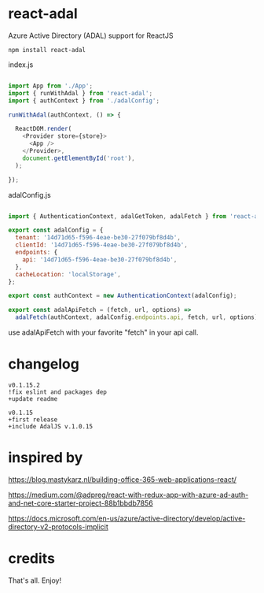 # react-adal
Azure Active Directory (ADAL) support for ReactJS

```
npm install react-adal
```

index.js

```javascript

import App from './App';
import { runWithAdal } from 'react-adal';
import { authContext } from './adalConfig';

runWithAdal(authContext, () => {

  ReactDOM.render(
    <Provider store={store}>
      <App />
    </Provider>,
    document.getElementById('root'),
  );

});

```

adalConfig.js

```javascript

import { AuthenticationContext, adalGetToken, adalFetch } from 'react-adal';

export const adalConfig = {
  tenant: '14d71d65-f596-4eae-be30-27f079bf8d4b',
  clientId: '14d71d65-f596-4eae-be30-27f079bf8d4b',
  endpoints: {
    api: '14d71d65-f596-4eae-be30-27f079bf8d4b',
  },
  cacheLocation: 'localStorage',
};

export const authContext = new AuthenticationContext(adalConfig);

export const adalApiFetch = (fetch, url, options) =>
  adalFetch(authContext, adalConfig.endpoints.api, fetch, url, options);


```

use adalApiFetch with your favorite "fetch" in your api call.

# changelog
```
v0.1.15.2
!fix eslint and packages dep
+update readme

v0.1.15
+first release
+include AdalJS v.1.0.15
```
# inspired by

https://blog.mastykarz.nl/building-office-365-web-applications-react/

https://medium.com/@adpreg/react-with-redux-app-with-azure-ad-auth-and-net-core-starter-project-88b1bbdb7856

https://docs.microsoft.com/en-us/azure/active-directory/develop/active-directory-v2-protocols-implicit


# credits

That's all. Enjoy!